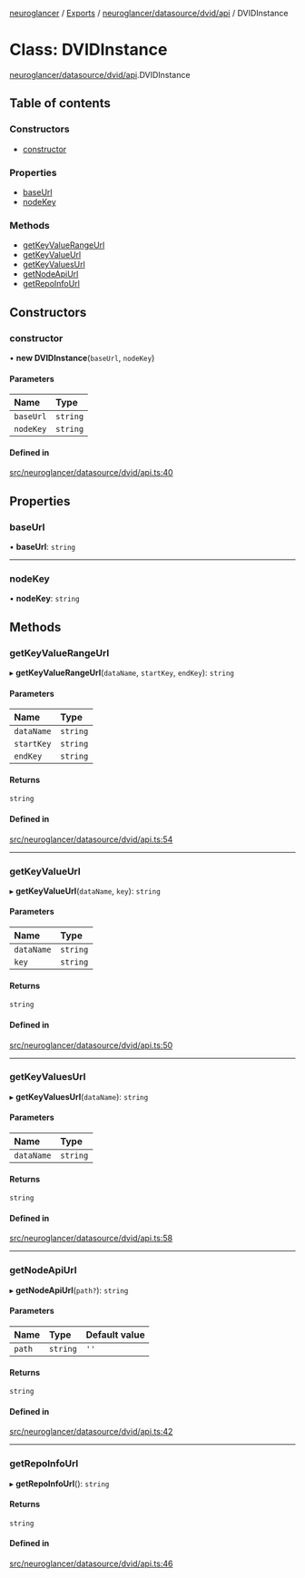 [neuroglancer](../README.md) / [Exports](../modules.md) / [neuroglancer/datasource/dvid/api](../modules/neuroglancer_datasource_dvid_api.md) / DVIDInstance

# Class: DVIDInstance

[neuroglancer/datasource/dvid/api](../modules/neuroglancer_datasource_dvid_api.md).DVIDInstance

## Table of contents

### Constructors

- [constructor](neuroglancer_datasource_dvid_api.DVIDInstance.md#constructor)

### Properties

- [baseUrl](neuroglancer_datasource_dvid_api.DVIDInstance.md#baseurl)
- [nodeKey](neuroglancer_datasource_dvid_api.DVIDInstance.md#nodekey)

### Methods

- [getKeyValueRangeUrl](neuroglancer_datasource_dvid_api.DVIDInstance.md#getkeyvaluerangeurl)
- [getKeyValueUrl](neuroglancer_datasource_dvid_api.DVIDInstance.md#getkeyvalueurl)
- [getKeyValuesUrl](neuroglancer_datasource_dvid_api.DVIDInstance.md#getkeyvaluesurl)
- [getNodeApiUrl](neuroglancer_datasource_dvid_api.DVIDInstance.md#getnodeapiurl)
- [getRepoInfoUrl](neuroglancer_datasource_dvid_api.DVIDInstance.md#getrepoinfourl)

## Constructors

### constructor

• **new DVIDInstance**(`baseUrl`, `nodeKey`)

#### Parameters

| Name | Type |
| :------ | :------ |
| `baseUrl` | `string` |
| `nodeKey` | `string` |

#### Defined in

[src/neuroglancer/datasource/dvid/api.ts:40](https://github.com/ActiveBrainAtlas2/neuroglancer/blob/034b457d/src/neuroglancer/datasource/dvid/api.ts#L40)

## Properties

### baseUrl

• **baseUrl**: `string`

___

### nodeKey

• **nodeKey**: `string`

## Methods

### getKeyValueRangeUrl

▸ **getKeyValueRangeUrl**(`dataName`, `startKey`, `endKey`): `string`

#### Parameters

| Name | Type |
| :------ | :------ |
| `dataName` | `string` |
| `startKey` | `string` |
| `endKey` | `string` |

#### Returns

`string`

#### Defined in

[src/neuroglancer/datasource/dvid/api.ts:54](https://github.com/ActiveBrainAtlas2/neuroglancer/blob/034b457d/src/neuroglancer/datasource/dvid/api.ts#L54)

___

### getKeyValueUrl

▸ **getKeyValueUrl**(`dataName`, `key`): `string`

#### Parameters

| Name | Type |
| :------ | :------ |
| `dataName` | `string` |
| `key` | `string` |

#### Returns

`string`

#### Defined in

[src/neuroglancer/datasource/dvid/api.ts:50](https://github.com/ActiveBrainAtlas2/neuroglancer/blob/034b457d/src/neuroglancer/datasource/dvid/api.ts#L50)

___

### getKeyValuesUrl

▸ **getKeyValuesUrl**(`dataName`): `string`

#### Parameters

| Name | Type |
| :------ | :------ |
| `dataName` | `string` |

#### Returns

`string`

#### Defined in

[src/neuroglancer/datasource/dvid/api.ts:58](https://github.com/ActiveBrainAtlas2/neuroglancer/blob/034b457d/src/neuroglancer/datasource/dvid/api.ts#L58)

___

### getNodeApiUrl

▸ **getNodeApiUrl**(`path?`): `string`

#### Parameters

| Name | Type | Default value |
| :------ | :------ | :------ |
| `path` | `string` | `''` |

#### Returns

`string`

#### Defined in

[src/neuroglancer/datasource/dvid/api.ts:42](https://github.com/ActiveBrainAtlas2/neuroglancer/blob/034b457d/src/neuroglancer/datasource/dvid/api.ts#L42)

___

### getRepoInfoUrl

▸ **getRepoInfoUrl**(): `string`

#### Returns

`string`

#### Defined in

[src/neuroglancer/datasource/dvid/api.ts:46](https://github.com/ActiveBrainAtlas2/neuroglancer/blob/034b457d/src/neuroglancer/datasource/dvid/api.ts#L46)

